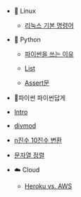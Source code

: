 
- :lemon: Linux

  - [리눅스 기본 명령어](/linux/linux_command.md)


- :snake: Python

  - [파이썬을 쓰는 이유](/python/why_python.md)

  - [List](/python/list.md)
  
  - [Assert문](/python/assert.md)
  
-  :wrench:파이썬 파이썬답게

  - [Intro](/python/as_python/as_python_intro.md)
  - [divmod](/python/as_python/as_python_divmod.md)
  - [n진수 10진수 변환](/python/as_python/as_python_num_base.md)
  - [문자열 정렬](/python/as_python/as_python_string_align.md)


- :cloud: Cloud

  - [Heroku vs. AWS](/cloud/heroku_vs_aws.md)

